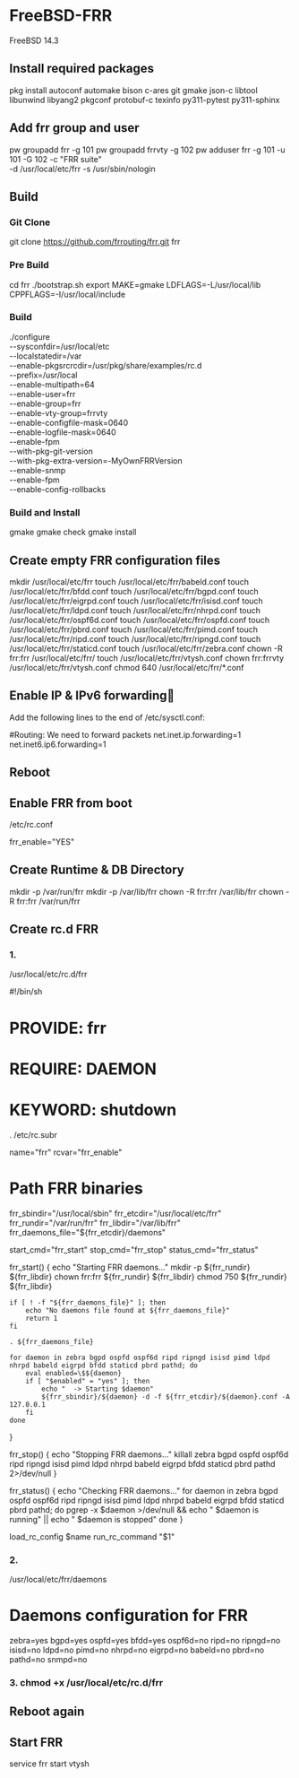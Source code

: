 # FreeBSD-FRR
FreeBSD 14.3

## Install required packages

pkg install autoconf automake bison c-ares git gmake json-c libtool \
    libunwind libyang2 pkgconf protobuf-c texinfo py311-pytest py311-sphinx

## Add frr group and user

pw groupadd frr -g 101
pw groupadd frrvty -g 102
pw adduser frr -g 101 -u 101 -G 102 -c "FRR suite" \
   -d /usr/local/etc/frr -s /usr/sbin/nologin

## Build

### Git Clone
git clone https://github.com/frrouting/frr.git frr

### Pre Build
cd frr
./bootstrap.sh
export MAKE=gmake LDFLAGS=-L/usr/local/lib CPPFLAGS=-I/usr/local/include

### Build
./configure \
    --sysconfdir=/usr/local/etc \
    --localstatedir=/var \
    --enable-pkgsrcrcdir=/usr/pkg/share/examples/rc.d \
    --prefix=/usr/local \
    --enable-multipath=64 \
    --enable-user=frr \
    --enable-group=frr \
    --enable-vty-group=frrvty \
    --enable-configfile-mask=0640 \
    --enable-logfile-mask=0640 \
    --enable-fpm \
    --with-pkg-git-version \
    --with-pkg-extra-version=-MyOwnFRRVersion \
    --enable-snmp \
    --enable-fpm \
    --enable-config-rollbacks

### Build and Install
gmake
gmake check
gmake install

## Create empty FRR configuration files

mkdir /usr/local/etc/frr
touch /usr/local/etc/frr/babeld.conf
touch /usr/local/etc/frr/bfdd.conf
touch /usr/local/etc/frr/bgpd.conf
touch /usr/local/etc/frr/eigrpd.conf
touch /usr/local/etc/frr/isisd.conf
touch /usr/local/etc/frr/ldpd.conf
touch /usr/local/etc/frr/nhrpd.conf
touch /usr/local/etc/frr/ospf6d.conf
touch /usr/local/etc/frr/ospfd.conf
touch /usr/local/etc/frr/pbrd.conf
touch /usr/local/etc/frr/pimd.conf
touch /usr/local/etc/frr/ripd.conf
touch /usr/local/etc/frr/ripngd.conf
touch /usr/local/etc/frr/staticd.conf
touch /usr/local/etc/frr/zebra.conf
chown -R frr:frr /usr/local/etc/frr/
touch /usr/local/etc/frr/vtysh.conf
chown frr:frrvty /usr/local/etc/frr/vtysh.conf
chmod 640 /usr/local/etc/frr/*.conf

## Enable IP & IPv6 forwarding
Add the following lines to the end of /etc/sysctl.conf:

#Routing: We need to forward packets
net.inet.ip.forwarding=1
net.inet6.ip6.forwarding=1

## Reboot

## Enable FRR from boot
/etc/rc.conf

frr_enable="YES"

## Create Runtime & DB Directory

mkdir -p /var/run/frr
mkdir -p /var/lib/frr
chown -R frr:frr /var/lib/frr
chown -R frr:frr /var/run/frr

## Create rc.d FRR

### 1.
/usr/local/etc/rc.d/frr

#!/bin/sh
#
# PROVIDE: frr
# REQUIRE: DAEMON
# KEYWORD: shutdown

. /etc/rc.subr

name="frr"
rcvar="frr_enable"

# Path FRR binaries
frr_sbindir="/usr/local/sbin"
frr_etcdir="/usr/local/etc/frr"
frr_rundir="/var/run/frr"
frr_libdir="/var/lib/frr"
frr_daemons_file="${frr_etcdir}/daemons"

start_cmd="frr_start"
stop_cmd="frr_stop"
status_cmd="frr_status"

frr_start()
{
    echo "Starting FRR daemons..."
    mkdir -p ${frr_rundir} ${frr_libdir}
    chown frr:frr ${frr_rundir} ${frr_libdir}
    chmod 750 ${frr_rundir} ${frr_libdir}

    if [ ! -f "${frr_daemons_file}" ]; then
        echo "No daemons file found at ${frr_daemons_file}"
        return 1
    fi

    . ${frr_daemons_file}

    for daemon in zebra bgpd ospfd ospf6d ripd ripngd isisd pimd ldpd nhrpd babeld eigrpd bfdd staticd pbrd pathd; do
        eval enabled=\$${daemon}
        if [ "$enabled" = "yes" ]; then
            echo "  -> Starting $daemon"
            ${frr_sbindir}/${daemon} -d -f ${frr_etcdir}/${daemon}.conf -A 127.0.0.1
        fi
    done
}

frr_stop()
{
    echo "Stopping FRR daemons..."
    killall zebra bgpd ospfd ospf6d ripd ripngd isisd pimd ldpd nhrpd babeld eigrpd bfdd staticd pbrd pathd 2>/dev/null
}

frr_status()
{
    echo "Checking FRR daemons..."
    for daemon in zebra bgpd ospfd ospf6d ripd ripngd isisd pimd ldpd nhrpd babeld eigrpd bfdd staticd pbrd pathd; do
        pgrep -x $daemon >/dev/null && echo "  $daemon is running" || echo "  $daemon is stopped"
    done
}

load_rc_config $name
run_rc_command "$1"

### 2.

/usr/local/etc/frr/daemons

# Daemons configuration for FRR
zebra=yes
bgpd=yes
ospfd=yes
bfdd=yes
ospf6d=no
ripd=no
ripngd=no
isisd=no
ldpd=no
pimd=no
nhrpd=no
eigrpd=no
babeld=no
pbrd=no
pathd=no
snmpd=no

### 3. chmod +x /usr/local/etc/rc.d/frr

## Reboot again

## Start FRR

service frr start
vtysh










